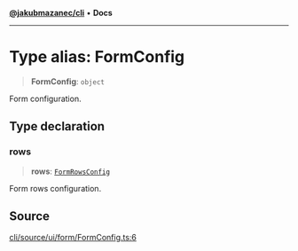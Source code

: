 [**@jakubmazanec/cli**](../README.md) • **Docs**

---

# Type alias: FormConfig

> **FormConfig**: `object`

Form configuration.

## Type declaration

### rows

> **rows**: [`FormRowsConfig`](FormRowsConfig.md)

Form rows configuration.

## Source

[cli/source/ui/form/FormConfig.ts:6](https://github.com/jakubmazanec/js-tools/blob/7be96c9bc335915647cfe729050b17fe2580309a/packages/cli/source/ui/form/FormConfig.ts#L6)

